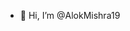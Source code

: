 - 👋 Hi, I’m @AlokMishra19

<!---
AlokMishra19/AlokMishra19 is a ✨ special ✨ repository because its `README.md` (this file) appears on your GitHub profile.
You can click the Preview link to take a look at your changes.
--->
